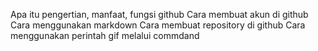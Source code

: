 Apa itu pengertian, manfaat, fungsi github
Cara membuat akun di github
Cara menggunakan markdown
Cara membuat repository di github
Cara menggunakan perintah gif melalui commdand
